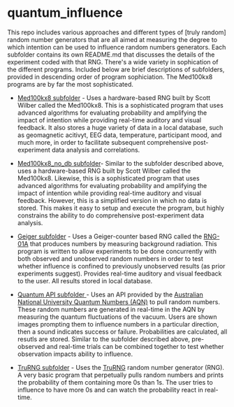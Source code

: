 # quantum_influence
This repo includes various approaches and different types of [truly random] random number generators that are all aimed at measuring the degree to which intention can be used to influence random numbers generators. Each subfolder contains its own README.md that discusses the details of the experiment coded with that RNG. There's a wide variety in sophication of the different programs. Included below are brief descriptions of subfolders, provided in descending order of program sophiciation. The Med100kx8 programs are by far the most sophisticated.

* [Med100kx8 subfolder](https://github.com/danosb/quantum_influence/tree/main/med100kx8) - Uses a hardware-based RNG built by Scott Wilber called the Med100kx8. This is a sophisticated program that uses advanced algorithms for evaluating probability and amplifying the impact of intention while providing real-time auditory and visual feedback. It also stores a huge variety of data in a local database, such as geomagnetic acitivyt, EEG data, temperature, participant mood, and much more, in order to facilitate subsequent comprehensive post-experiment data analysis and correlations.

* [Med100kx8_no_db subfolder](https://github.com/danosb/quantum_influence/tree/main/med100kx8_no_db)- Similar to the subfolder described above, uses a hardware-based RNG built by Scott Wilber called the Med100kx8. Likewise, this is a sophisticated program that uses advanced algorithms for evaluating probability and amplifying the impact of intention while providing real-time auditory and visual feedback. However, this is a simplified version in which no data is stored. This makes it easy to setup and execute the program, but highly constrains the ability to do comprehensive post-experiment data analysis.

* [Geiger subfolder](https://github.com/danosb/quantum_influence/tree/main/geiger) - Uses a Geiger-counter based RNG called the [RNG-01A](https://www.imagesco.com/psi/random-number-generator.html) that produces numbers by measuring background radiation. This program is written to allow experiments to be done concurrently with both observed and unobserved random numbers in order to test whether influence is confined to previously unobserved results (as prior experiments suggest). Provides real-time auditory and visual feedback to the user. All results stored in local database.

* [Quantum API subfolder ](https://github.com/danosb/quantum_influence/tree/main/quantum_api)- Uses an API provided by the [Australian National University Quantum Numbers (AQN)](https://quantumnumbers.anu.edu.au/) to pull random numbers. These random numbers are generated in real-time in the AQN by measuring the quantum fluctuations of the vacuum. Users are shown images prompting them to influence numbers in a particular direction, then a sound indicates success or failure. Probabilities are calculated, all resutls are stored. Similar to the subfolder described above, pre-observed and real-time trials can be combined together to test whether observation impacts ability to influence.

* [TruRNG subfolder](https://github.com/danosb/quantum_influence/edit/main/trurng) - Uses the [TruRNG](https://ubld.it/truerng_v3) random number generator (RNG). A very basic program that perpetually pulls random numbers and prints the probability of them containing more 0s than 1s. The user tries to influence to have more 0s and can watch the probability react in real-time.

